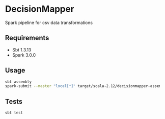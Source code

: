 # DecisionMapper

Spark pipeline for csv data transformations

## Requirements
- Sbt 1.3.13
- Spark 3.0.0

## Usage

```bash
sbt assembly
spark-submit --master "local[*]" target/scala-2.12/decisionmapper-assembly.jar examples/sample.csv examples/transformations.json
```

## Tests
```bash
sbt test
```
